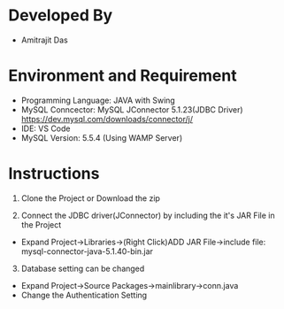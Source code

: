 # Developed By
- Amitrajit Das

# Environment and Requirement
- Programming Language: JAVA with Swing
- MySQL Conncector: MySQL JConnector 5.1.23(JDBC Driver)
  https://dev.mysql.com/downloads/connector/j/
- IDE: VS Code
- MySQL Version: 5.5.4 (Using WAMP Server)


# Instructions
1) Clone the Project or Download the zip

2) Connect the JDBC driver(JConnector) by including the it's JAR File in the Project
- Expand Project->Libraries->(Right Click)ADD JAR File->include file: mysql-connector-java-5.1.40-bin.jar

3) Database setting can be changed
- Expand Project->Source Packages->mainlibrary->conn.java
- Change the Authentication Setting


